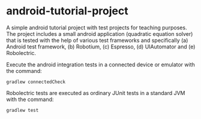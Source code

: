 # android-tutorial-project
A simple android tutorial project with test projects for teaching purposes.
The project includes a small android application (quadratic equation solver) that is tested
with the help of various test frameworks and specifically (a) Android test framework, (b) Robotium,
(c) Espresso, (d) UIAutomator and (e) Robolectric.

Execute the android integration tests in a connected device or emulator with the command:
```
gradlew connectedCheck
```
Robolectric tests are executed as ordinary JUnit tests in a standard JVM with the command:
```
gradlew test
```

